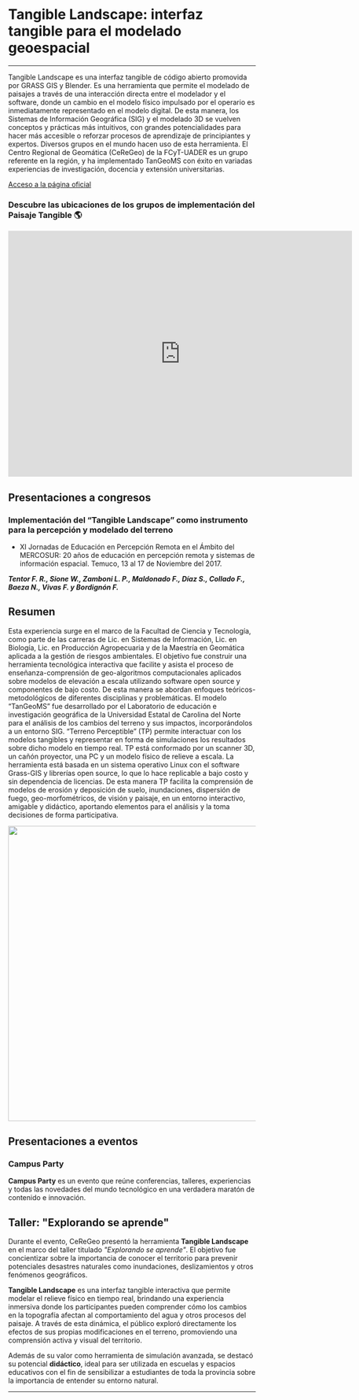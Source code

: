 # Tangible Landscape: interfaz tangible para el modelado geoespacial
 ---

Tangible Landscape es una interfaz tangible de código abierto promovida por GRASS GIS y Blender. Es una herramienta que permite el modelado  de paisajes a través de una interacción directa entre el modelador y el software, donde un cambio en el modelo físico impulsado por el operario es inmediatamente representado en el modelo digital. De esta manera, los Sistemas de Información Geográfica (SIG) y el modelado 3D se vuelven conceptos y prácticas más intuitivos, con grandes potencialidades para hacer más accesible o reforzar procesos de aprendizaje de principiantes y expertos. 
Diversos grupos en el mundo hacen uso de esta herramienta. El Centro Regional de Geomática (CeReGeo) de la FCyT-UADER es un grupo referente en la región, y ha implementado TanGeoMS con éxito en variadas experiencias de investigación, docencia y extensión universitarias.

<a href="https://tangible-landscape.github.io/index.html" target="_blank">Acceso a la página oficial</a> 
### Descubre las ubicaciones de los grupos de implementación del Paisaje Tangible 🌎
<iframe
  width="700"
  height="500"
  style="border:none"
  src="https://tangible-landscape.github.io/map.html">
</iframe>

## **Presentaciones a congresos**

### Implementación del “Tangible Landscape” como instrumento para la percepción y modelado del terreno 

* XI Jornadas de Educación en Percepción Remota en el Ámbito del MERCOSUR: 20 años de educación en percepción remota y sistemas de información espacial. Temuco, 13 al 17 de Noviembre del 2017.


***Tentor F. R., Sione W., Zamboni L. P., Maldonado F., Díaz S., Collado F., Baeza N., Vivas F.  y  Bordignón F.***

## **Resumen** 
Esta experiencia surge en el marco de la Facultad de Ciencia y Tecnología, como parte de las carreras de Lic. en Sistemas de Información, Lic. en Biología, Lic. en Producción Agropecuaria y de la Maestría en Geomática aplicada a la gestión de riesgos ambientales. El objetivo fue construir una herramienta tecnológica interactiva que facilite y asista el proceso de enseñanza-comprensión de geo-algoritmos computacionales aplicados sobre modelos de elevación a escala utilizando software open source y componentes de bajo costo. De esta manera se abordan enfoques teóricos-metodológicos de diferentes disciplinas y problemáticas. El modelo “TanGeoMS” fue desarrollado por el Laboratorio de educación e investigación geográfica de la Universidad Estatal de Carolina del Norte para el análisis de los cambios del terreno y sus impactos, incorporándolos a un entorno SIG. “Terreno Perceptible” (TP) permite interactuar con los modelos tangibles y representar en forma de simulaciones los resultados sobre dicho modelo en tiempo real. TP está conformado por un scanner 3D, un cañón proyector, una PC y un modelo físico de relieve a escala. La herramienta está basada en un sistema operativo Linux con el software Grass-GIS y librerías open source, lo que lo hace replicable a bajo costo y sin dependencia de licencias. De esta manera TP facilita la comprensión de modelos de erosión y deposición de suelo, inundaciones, dispersión de fuego, geo-morfométricos, de visión y paisaje, en un entorno interactivo, amigable y didáctico,  aportando elementos para el análisis y la toma decisiones de forma participativa.


<img src="https://github.com/IDE-FCyT/IDE-FCyT/blob/main/images/poster_temuco.jpg?raw=true" width="700" height="600" />


## **Presentaciones a eventos**

### **Campus Party**

**Campus Party** es un evento que reúne conferencias, talleres, experiencias y todas las novedades del mundo tecnológico en una verdadera maratón de contenido e innovación.

## Taller: "Explorando se aprende"

Durante el evento, CeReGeo presentó la herramienta **Tangible Landscape** en el marco del taller titulado *"Explorando se aprende"*. El objetivo fue concientizar sobre la importancia de conocer el territorio para prevenir potenciales desastres naturales como inundaciones, deslizamientos y otros fenómenos geográficos.

**Tangible Landscape** es una interfaz tangible interactiva que permite modelar el relieve físico en tiempo real, brindando una experiencia inmersiva donde los participantes pueden comprender cómo los cambios en la topografía afectan al comportamiento del agua y otros procesos del paisaje. A través de esta dinámica, el público exploró directamente los efectos de sus propias modificaciones en el terreno, promoviendo una comprensión activa y visual del territorio.

Además de su valor como herramienta de simulación avanzada, se destacó su potencial **didáctico**, ideal para ser utilizada en escuelas y espacios educativos con el fin de sensibilizar a estudiantes de toda la provincia sobre la importancia de entender su entorno natural.

---
